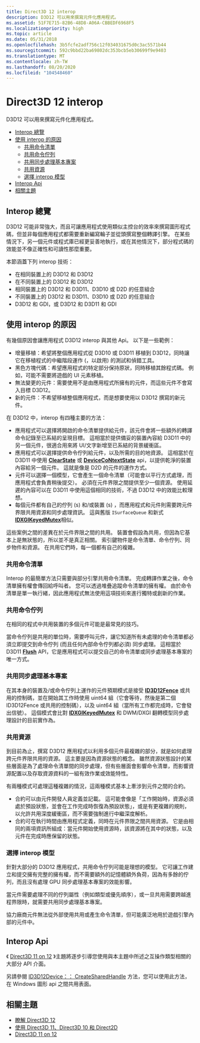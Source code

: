 ```yaml
---
title: Direct3D 12 interop
description: D3D12 可以用來撰寫元件化應用程式。
ms.assetid: 51F7E715-82B6-48D8-A06A-CBBEDF6968F5
ms.localizationpriority: high
ms.topic: article
ms.date: 05/31/2018
ms.openlocfilehash: 3b5fcfe2adf756c12f034031675d0c3ac5571b44
ms.sourcegitcommit: 592c9bbd22ba69802dc353bcb5eb30699f9e9403
ms.translationtype: MT
ms.contentlocale: zh-TW
ms.lasthandoff: 08/20/2020
ms.locfileid: "104548460"
---
```

# <a name="direct3d-12-interop"></a>Direct3D 12 interop

D3D12 可以用來撰寫元件化應用程式。

-   [Interop 總覽](#interop-overview)
-   [使用 interop 的原因](#reasons-for-using-interop)
    -   [共用命令清單](#sharing-a-command-list)
    -   [共用命令佇列](#sharing-a-command-queue)
    -   [共用同步處理基本專案](#sharing-sync-primitives)
    -   [共用資源](#sharing-resources)
    -   [選擇 interop 模型](#choosing-an-interop-model)
-   [Interop Api](#interop-apis)
-   [相關主題](#related-topics)

## <a name="interop-overview"></a>Interop 總覽

D3D12 可能非常強大，而且可讓應用程式使用類似主控台的效率來撰寫圖形程式碼，但並非每個應用程式都需要重新編寫輪子並從頭撰寫整個轉譯引擎。 在某些情況下，另一個元件或程式庫已經更妥善地執行，或在其他情況下，部分程式碼的效能並不像正確性和可讀性那麼重要。

本節涵蓋下列 interop 技術：

-   在相同裝置上的 D3D12 和 D3D12
-   在不同裝置上的 D3D12 和 D3D12
-   相同裝置上的 D3D12 和 D3D11、D3D10 或 D2D 的任意組合
-   不同裝置上的 D3D12 和 D3D11、D3D10 或 D2D 的任意組合
-   D3D12 和 GDI，或 D3D12 和 D3D11 和 GDI

## <a name="reasons-for-using-interop"></a>使用 interop 的原因

有幾個原因會讓應用程式 D3D12 interop 與其他 Api。 以下是一些範例：

-   增量移植：希望將整個應用程式從 D3D10 或 D3D11 移植到 D3D12，同時讓它在移植程式的中繼階段運作 (，以啟用) 的測試和偵錯工具。
-   黑色方塊代碼：希望應用程式的特定部分保持原狀，同時移植其餘程式碼。 例如，可能不需要將遊戲的 UI 元素移植。
-   無法變更的元件：需要使用不是由應用程式所擁有的元件，而這些元件不會寫入目標 D3D12。
-   新的元件：不希望移植整個應用程式，而是想要使用以 D3D12 撰寫的新元件。

在 D3D12 中，interop 有四種主要的方法：

-   應用程式可以選擇將開啟的命令清單提供給元件，該元件會將一些額外的轉譯命令記錄至已系結的呈現目標。 這相當於提供備妥的裝置內容給 D3D11 中的另一個元件，很適合用來將 UI/文字新增至已系結的背景緩衝區。
-   應用程式可以選擇提供命令佇列給元件，以及所需的目的地資源。 這相當於在 D3D11 中使用 [**ClearState**](/windows/desktop/api/d3d11/nf-d3d11-id3d11devicecontext-clearstate) 或 [**DeviceCoNtextState**](/windows/desktop/api/d3d11_1/nn-d3d11_1-id3ddevicecontextstate) api，以提供乾淨的裝置內容給另一個元件。 這就是像是 D2D 的元件的運作方式。
-   元件可以選擇一個模型，它會產生一個命令清單（可能會以平行方式處理，而應用程式會負責稍後提交）。 必須在元件界限之間提供至少一個資源。 使用延遲的內容可以在 D3D11 中使用這個相同的技術，不過 D3D12 中的效能比較理想。
-   每個元件都有自己的佇列 (s) 和/或裝置 (s) ，而應用程式和元件則需要跨元件界限共用資源和同步處理資訊。 這與舊版 `ISurfaceQueue` 和新式 [**IDXGIKeyedMutex**](/windows/desktop/api/dxgi/nn-dxgi-idxgikeyedmutex)相似。

這些案例之間的差異在於元件界限之間的共用。 裝置會假設為共用，但因為它基本上是無狀態的，所以並不是真正相關。 索引鍵物件是命令清單、命令佇列、同步物件和資源。 在共用它們時，每一個都有自己的複雜。

### <a name="sharing-a-command-list"></a>共用命令清單

Interop 的最簡單方法只需要與部分引擎共用命令清單。 完成轉譯作業之後，命令清單擁有權會傳回給呼叫者。 您可以透過堆疊追蹤命令清單的擁有權。 由於命令清單是單一執行緒，因此應用程式無法使用這項技術來進行獨特或創新的作業。

### <a name="sharing-a-command-queue"></a>共用命令佇列

在相同的程式中共用裝置的多個元件可能是最常見的技巧。

當命令佇列是共用的單位時，需要呼叫元件，讓它知道所有未處理的命令清單都必須立即提交到命令佇列 (而且任何內部命令佇列都必須) 同步處理。 這相當於 D3D11 [**Flush**](/windows/desktop/api/d3d11/nf-d3d11-id3d11devicecontext-flush) API，它是應用程式可以提交自己的命令清單或同步處理基本專案的唯一方式。

### <a name="sharing-sync-primitives"></a>共用同步處理基本專案

在其本身的裝置及/或命令佇列上運作的元件預期模式是接受 [**ID3D12Fence**](/windows/desktop/api/d3d12/nn-d3d12-id3d12fence) 或共用的控制碼，並在開始其工作時使用 uint64 組（它會等待，然後是第二個 ID3D12Fence 或共用的控制碼），以及 uint64 組（當所有工作都完成時，它會發出信號）。 這個模式會比對 [**IDXGIKeyedMutex**](/windows/desktop/api/dxgi/nn-dxgi-idxgikeyedmutex) 和 DWM/DXGI 翻轉模型同步處理設計的目前實作為。

### <a name="sharing-resources"></a>共用資源

到目前為止，撰寫 D3D12 應用程式以利用多個元件最複雜的部分，就是如何處理跨元件界限共用的資源。 這主要是因為資源狀態的概念。 雖然資源狀態設計的某些層面是為了處理命令清單間的同步處理，但有些層面會影響命令清單，而影響資源配置以及存取資源資料的一組有效作業或效能特性。

有兩種模式可處理這種複雜的情況，這兩種模式基本上牽涉到元件之間的合約。

-   合約可以由元件開發人員定義並記載。 這可能會像是「工作開始時，資源必須處於預設狀態，並會在工作完成時恢復為預設狀態」，或是有更複雜的規則，以允許共用深度緩衝區，而不需要強制進行中繼深度解析。
-   合約可在執行時間由應用程式定義，同時在元件界限之間共用資源。 它是由相同的兩項資訊所組成：當元件開始使用資源時，該資源將在其中的狀態，以及元件在完成時應保留的狀態。

### <a name="choosing-an-interop-model"></a>選擇 interop 模型

針對大部分的 D3D12 應用程式，共用命令佇列可能是理想的模型。 它可讓工作建立和提交擁有完整的擁有權，而不需要額外的記憶體額外負荷，因為有多餘的佇列，而且沒有處理 GPU 同步處理基本專案的效能影響。

當元件需要處理不同的佇列屬性（例如類型或優先順序），或一旦共用需要跨越進程界限時，就需要共用同步處理基本專案。

協力廠商元件無法從外部使用共用或產生命令清單，但可能廣泛地用於遊戲引擎內部的元件中。

## <a name="interop-apis"></a>Interop Api

《 [Direct3D 11 on 12](./direct3d-11-on-12.md) 》主題將逐步引導您使用與本主題中所述之互操作類型相關的大部分 API 介面。

另請參閱 [ID3D12Device：： CreateSharedHandle](/windows/win32/api/d3d12/nf-d3d12-id3d12device-createsharedhandle) 方法，您可以使用此方法，在 Windows 圖形 api 之間共用表面。

## <a name="related-topics"></a>相關主題

* [瞭解 Direct3D 12](directx-12-getting-started.md)
* [使用 Direct3D 11、Direct3D 10 和 Direct2D](direct3d-12-interop.md)
* [Direct3D 11 on 12](./direct3d-11-on-12.md)